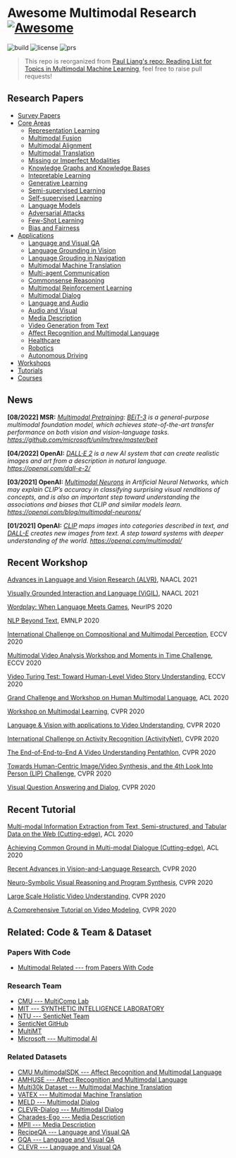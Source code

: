 # Awesome Multimodal Research [![Awesome](https://cdn.rawgit.com/sindresorhus/awesome/d7305f38d29fed78fa85652e3a63e154dd8e8829/media/badge.svg)](https://github.com/sindresorhus/awesome)

![build](https://img.shields.io/badge/build-passing-brightgreen.svg)
![license](https://img.shields.io/badge/License-MIT-brightgreen.svg)
![prs](https://img.shields.io/badge/PRs-welcome-brightgreen.svg)

> This repo is reorganized from [Paul Liang's repo: Reading List for Topics in Multimodal Machine Learning](https://github.com/pliang279/awesome-multimodal-ml), feel free to raise pull requests! 


## Research Papers

* [Survey Papers](https://github.com/Eurus-Holmes/Awesome-Multimodal-Research/tree/master/papers/Survey-Papers)
* [Core Areas](https://github.com/Eurus-Holmes/Awesome-Multimodal-Research/tree/master/papers/Core-Areas)
  * [Representation Learning](https://github.com/Eurus-Holmes/Awesome-Multimodal-Research/tree/master/papers/Core-Areas/Representation-Learning)
  * [Multimodal Fusion](https://github.com/Eurus-Holmes/Awesome-Multimodal-Research/tree/master/papers/Core-Areas/Multimodal-Fusion)
  * [Multimodal Alignment](https://github.com/Eurus-Holmes/Awesome-Multimodal-Research/tree/master/papers/Core-Areas/Multimodal-Alignment)
  * [Multimodal Translation](https://github.com/Eurus-Holmes/Awesome-Multimodal-Research/tree/master/papers/Core-Areas/Multimodal-Translation)
  * [Missing or Imperfect Modalities](https://github.com/Eurus-Holmes/Awesome-Multimodal-Research/tree/master/papers/Core-Areas/Missing-or-Imperfect-Modalities)
  * [Knowledge Graphs and Knowledge Bases](https://github.com/Eurus-Holmes/Awesome-Multimodal-Research/tree/master/papers/Core-Areas/Knowledge-Graphs-and-Knowledge-Bases)
  * [Intepretable Learning](https://github.com/Eurus-Holmes/Awesome-Multimodal-Research/tree/master/papers/Core-Areas/Intepretable-Learning)
  * [Generative Learning](https://github.com/Eurus-Holmes/Awesome-Multimodal-Research/tree/master/papers/Core-Areas/Generative-Learning)
  * [Semi-supervised Learning](https://github.com/Eurus-Holmes/Awesome-Multimodal-Research/tree/master/papers/Core-Areas/Semi-supervised-Learning)
  * [Self-supervised Learning](https://github.com/Eurus-Holmes/Awesome-Multimodal-Research/tree/master/papers/Core-Areas/Self-supervised-Learning)
  * [Language Models](https://github.com/Eurus-Holmes/Awesome-Multimodal-Research/tree/master/papers/Core-Areas/Language-Models)
  * [Adversarial Attacks](https://github.com/Eurus-Holmes/Awesome-Multimodal-Research/tree/master/papers/Core-Areas/Adversarial-Attacks)
  * [Few-Shot Learning](https://github.com/Eurus-Holmes/Awesome-Multimodal-Research/tree/master/papers/Core-Areas/Few-Shot-Learning)
  * [Bias and Fairness](https://github.com/Eurus-Holmes/Awesome-Multimodal-Research/tree/master/papers/Core-Areas/Bias-and-Fairness)
* [Applications](https://github.com/Eurus-Holmes/Awesome-Multimodal-Research/tree/master/papers/Applications)
  * [Language and Visual QA](https://github.com/Eurus-Holmes/Awesome-Multimodal-Research/tree/master/papers/Applications/Language-and-Visual-QA)
  * [Language Grounding in Vision](https://github.com/Eurus-Holmes/Awesome-Multimodal-Research/tree/master/papers/Applications/Language-Grounding-in-Vision)
  * [Language Grouding in Navigation](https://github.com/Eurus-Holmes/Awesome-Multimodal-Research/tree/master/papers/Applications/Language-Grouding-in-Navigation)
  * [Multimodal Machine Translation](https://github.com/Eurus-Holmes/Awesome-Multimodal-Research/tree/master/papers/Applications/Multimodal-Machine-Translation)
  * [Multi-agent Communication](https://github.com/Eurus-Holmes/Awesome-Multimodal-Research/tree/master/papers/Applications/Multi-agent-Communication)
  * [Commonsense Reasoning](https://github.com/Eurus-Holmes/Awesome-Multimodal-Research/tree/master/papers/Applications/Commonsense-Reasoning)
  * [Multimodal Reinforcement Learning](https://github.com/Eurus-Holmes/Awesome-Multimodal-Research/tree/master/papers/Applications/Multimodal-Reinforcement-Learning)
  * [Multimodal Dialog](https://github.com/Eurus-Holmes/Awesome-Multimodal-Research/tree/master/papers/Applications/Multimodal-Dialog)
  * [Language and Audio](https://github.com/Eurus-Holmes/Awesome-Multimodal-Research/tree/master/papers/Applications/Language-and-Audio)
  * [Audio and Visual](https://github.com/Eurus-Holmes/Awesome-Multimodal-Research/tree/master/papers/Applications/Audio-and-Visual)
  * [Media Description](https://github.com/Eurus-Holmes/Awesome-Multimodal-Research/tree/master/papers/Applications/Media-Description)
  * [Video Generation from Text](https://github.com/Eurus-Holmes/Awesome-Multimodal-Research/tree/master/papers/Applications/Video-Generation-from-Text)
  * [Affect Recognition and Multimodal Language](https://github.com/Eurus-Holmes/Awesome-Multimodal-Research/tree/master/papers/Applications/Affect-Recognition-and-Multimodal-Language)
  * [Healthcare](https://github.com/Eurus-Holmes/Awesome-Multimodal-Research/tree/master/papers/Applications/Healthcare)
  * [Robotics](https://github.com/Eurus-Holmes/Awesome-Multimodal-Research/tree/master/papers/Applications/Robotics)
  * [Autonomous Driving](https://github.com/Eurus-Holmes/Awesome-Multimodal-Research/tree/master/papers/Applications/Autonomous-Driving)
* [Workshops](https://github.com/Eurus-Holmes/Awesome-Multimodal-Research/tree/master/workshops)
* [Tutorials](https://github.com/Eurus-Holmes/Awesome-Multimodal-Research/tree/master/tutorials)
* [Courses](https://github.com/Eurus-Holmes/Awesome-Multimodal-Research/tree/master/courses)


## News

**[08/2022] MSR:** *[Multimodal Pretraining](https://github.com/microsoft/unilm#multimodal-x--language): [BEiT-3](https://arxiv.org/abs/2208.10442) is a general-purpose multimodal foundation model, which achieves state-of-the-art transfer performance on both vision and vision-language tasks. https://github.com/microsoft/unilm/tree/master/beit*

**[04/2022] OpenAI:** *[DALL·E 2](https://arxiv.org/pdf/2204.06125.pdf) is a new AI system that can create realistic images and art from a description in natural language. https://openai.com/dall-e-2/*

**[03/2021] OpenAI:** *[Multimodal Neurons](https://distill.pub/2021/multimodal-neurons/) in Artificial Neural Networks, which may explain CLIP’s accuracy in classifying surprising visual renditions of concepts, and is also an important step toward understanding the associations and biases that CLIP and similar models learn. https://openai.com/blog/multimodal-neurons/*

**[01/2021] OpenAI:** *[CLIP](https://openai.com/blog/clip/) maps images into categories described in text, and [DALL-E](https://openai.com/blog/dall-e/) creates new images from text. A step toward systems with deeper understanding of the world. https://openai.com/multimodal/*



## Recent Workshop

[Advances in Language and Vision Research (ALVR)](https://alvr-workshop.github.io/), NAACL 2021

[Visually Grounded Interaction and Language (ViGIL)](https://vigilworkshop.github.io/), NAACL 2021

[Wordplay: When Language Meets Games](https://wordplay-workshop.github.io/), NeurIPS 2020

[NLP Beyond Text](https://sites.google.com/view/nlpbt-2020), EMNLP 2020

[International Challenge on Compositional and Multimodal Perception](https://camp-workshop.stanford.edu/), ECCV 2020

[Multimodal Video Analysis Workshop and Moments in Time Challenge](https://sites.google.com/view/multimodalvideo-v2), ECCV 2020

[Video Turing Test: Toward Human-Level Video Story Understanding](https://dramaqa.snu.ac.kr/Workshop/2020), ECCV 2020

[Grand Challenge and Workshop on Human Multimodal Language](http://multicomp.cs.cmu.edu/acl2020multimodalworkshop/), ACL 2020

[Workshop on Multimodal Learning](https://mul-workshop.github.io/), CVPR 2020

[Language & Vision with applications to Video Understanding](https://languageandvision.github.io/), CVPR 2020

[International Challenge on Activity Recognition (ActivityNet)](http://activity-net.org/challenges/2020/), CVPR 2020

[The End-of-End-to-End A Video Understanding Pentathlon](https://www.robots.ox.ac.uk/~vgg/challenges/video-pentathlon/), CVPR 2020

[Towards Human-Centric Image/Video Synthesis, and the 4th Look Into Person (LIP) Challenge](https://vuhcs.github.io/), CVPR 2020

[Visual Question Answering and Dialog](https://visualqa.org/workshop), CVPR 2020


## Recent Tutorial

[Multi-modal Information Extraction from Text, Semi-structured, and Tabular Data on the Web (Cutting-edge)](https://sites.google.com/view/acl-2020-multi-modal-ie), ACL 2020

[Achieving Common Ground in Multi-modal Dialogue (Cutting-edge)](https://github.com/malihealikhani/Grounding_in_Dialogue), ACL 2020

[Recent Advances in Vision-and-Language Research](https://rohit497.github.io/Recent-Advances-in-Vision-and-Language-Research/), CVPR 2020

[Neuro-Symbolic Visual Reasoning and Program Synthesis](http://nscv.csail.mit.edu/), CVPR 2020

[Large Scale Holistic Video Understanding](https://holistic-video-understanding.github.io/tutorials/cvpr2020.html), CVPR 2020

[A Comprehensive Tutorial on Video Modeling](https://cvpr20-video.mxnet.io/), CVPR 2020


## Related: Code & Team & Dataset

### Papers With Code

  - [Multimodal Related --- from Papers With Code](https://paperswithcode.com/search?q=multimodal)


### Research Team
  - [CMU --- MultiComp Lab](http://multicomp.cs.cmu.edu/)
  - [MIT --- SYNTHETIC INTELLIGENCE LABORATORY](http://synthintel.org/)
  - [NTU --- SenticNet Team](http://sentic.net/)
  - [SenticNet GitHub](https://github.com/SenticNet)
  - [MultiMT](https://multimt.github.io/)
  - [Microsoft --- Multimodal AI](https://multimodalai.azurewebsites.net/)


### Related Datasets

  - [CMU MultimodalSDK --- Affect Recognition and Multimodal Language](https://github.com/A2Zadeh/CMU-MultimodalSDK)
  - [AMHUSE --- Affect Recognition and Multimodal Language](http://amhuse.phuselab.di.unimi.it/)
  - [Multi30k Dataset --- Multimodal Machine Translation](https://github.com/multi30k/dataset)
  - [VATEX --- Multimodal Machine Translation](http://vatex.org/main/index.html)
  - [MELD --- Multimodal Dialog](https://affective-meld.github.io/)
  - [CLEVR-Dialog --- Multimodal Dialog](https://github.com/satwikkottur/clevr-dialog)
  - [Charades-Ego --- Media Description](https://allenai.org/plato/charades/)
  - [MPII --- Media Description](https://www.mpi-inf.mpg.de/departments/computer-vision-and-machine-learning/research/vision-and-language/mpii-movie-description-dataset/)
  - [RecipeQA --- Language and Visual QA](https://hucvl.github.io/recipeqa/)
  - [GQA --- Language and Visual QA](https://cs.stanford.edu/people/dorarad/gqa/)
  - [CLEVR --- Language and Visual QA](https://github.com/facebookresearch/clevr-dataset-gen)
